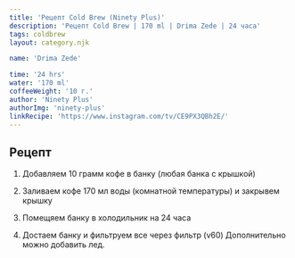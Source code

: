 ```yaml
---
title: 'Рецепт Cold Brew (Ninety Plus)'
description: 'Рецепт Cold Brew | 170 ml | Drima Zede | 24 часа'
tags: coldbrew
layout: category.njk

name: 'Drima Zede'

time: '24 hrs'
water: '170 ml'
coffeeWeight: '10 г.'
author: 'Ninety Plus'
authorImg: 'ninety-plus'
linkRecipe: 'https://www.instagram.com/tv/CE9PX3QBh2E/'
---
```


## Рецепт

1. Добавляем 10 грамм кофе в банку (любая банка с крышкой)

2. Заливаем кофе 170 мл воды (комнатной температуры) и закрывем крышку

3. Помещяем банку в холодильник на 24 часа

4. Достаем банку и фильтруем все через фильтр (v60) Дополнительно можно добавить лед.

<br/>


